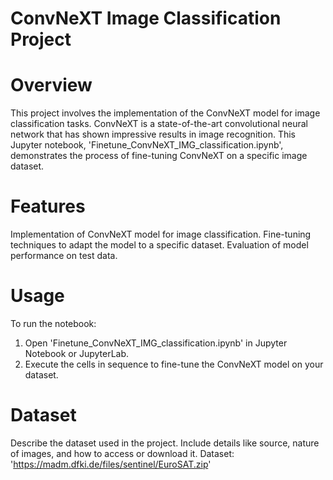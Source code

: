# ConvNeXT Image Classification Project
# Overview

This project involves the implementation of the ConvNeXT model for image classification tasks. ConvNeXT is a state-of-the-art convolutional neural network that has shown impressive results in image recognition. This Jupyter notebook, 'Finetune_ConvNeXT_IMG_classification.ipynb', demonstrates the process of fine-tuning ConvNeXT on a specific image dataset.

# Features

Implementation of ConvNeXT model for image classification.
Fine-tuning techniques to adapt the model to a specific dataset.
Evaluation of model performance on test data.

# Usage
To run the notebook:

1. Open 'Finetune_ConvNeXT_IMG_classification.ipynb' in Jupyter Notebook or JupyterLab.
2. Execute the cells in sequence to fine-tune the ConvNeXT model on your dataset.

# Dataset

Describe the dataset used in the project. Include details like source, nature of images, and how to access or download it.
Dataset: 'https://madm.dfki.de/files/sentinel/EuroSAT.zip'

